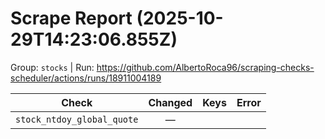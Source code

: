 # Scrape Report (2025-10-29T14:23:06.855Z)

Group: `stocks`  |  Run: https://github.com/AlbertoRoca96/scraping-checks-scheduler/actions/runs/18911004189

| Check | Changed | Keys | Error |
|---|:---:|:--|:--|
| `stock_ntdoy_global_quote` | — |  |  |
